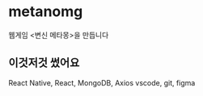# metanomg
웹게임 &lt;변신 메타몽>을 만듭니다

## 이것저것 썼어요
React Native, React, MongoDB, Axios
vscode, git, figma

